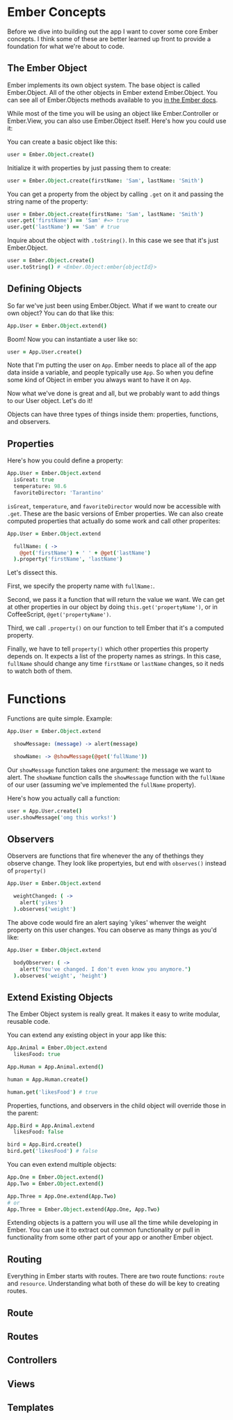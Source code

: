 # Ember Concepts

Before we dive into building out the app I want to cover some core Ember concepts. I think some of these are better learned up front to provide a foundation for what we're about to code.

## The Ember Object

Ember implements its own object system. The base object is called Ember.Object. All of the other objects in Ember extend Ember.Object. You can see all of Ember.Objects methods available to you [in the Ember docs](http://emberjs.com/api/classes/Ember.Object.html).

While most of the time you will be using an object like Ember.Controller or Ember.View, you can also use Ember.Object itself. Here's how you could use it:

You can create a basic object like this:

```coffee
user = Ember.Object.create()
```

Initialize it with properties by just passing them to create:

```coffee
user = Ember.Object.create(firstName: 'Sam', lastName: 'Smith')
```

You can get a property from the object by calling `.get` on it and passing the string name of the property:

```coffee
user = Ember.Object.create(firstName: 'Sam', lastName: 'Smith')
user.get('firstName') == 'Sam' #=> true
user.get('lastName') == 'Sam' # true
```

Inquire about the object with `.toString()`. In this case we see that it's just Ember.Object.

```coffee
user = Ember.Object.create()
user.toString() # <Ember.Object:ember{objectId}>
```

## Defining Objects

So far we've just been using Ember.Object. What if we want to create our own object? You can do that like this:

```coffee
App.User = Ember.Object.extend()
```

Boom! Now you can instantiate a user like so:

```coffee
user = App.User.create()
```

Note that I'm putting the user on `App`. Ember needs to place all of the app data inside a variable, and people typically use `App`. So when you define some kind of Object in ember you always want to have it on `App`.

Now what we've done is great and all, but we probably want to add things to our User object. Let's do it!

Objects can have three types of things inside them: properties, functions, and observers.

## Properties

Here's how you could define a property:

```coffee
App.User = Ember.Object.extend
  isGreat: true
  temperature: 98.6
  favoriteDirector: 'Tarantino'
```

`isGreat`, `temperature`, and `favoriteDirector` would now be accessible with `.get`. These are the basic versions of Ember properties. We can also create computed properties that actually do some work and call other properites:

```coffee
App.User = Ember.Object.extend

  fullName: ( ->
    @get('firstName') + ' ' + @get('lastName')
  ).property('firstName', 'lastName')


```

Let's dissect this.

First, we specify the property name with `fullName:`.

Second, we pass it a function that will return the value we want. We can get at other properties in our object by doing `this.get('propertyName')`, or in CoffeeScript, `@get('propertyName')`.

Third, we call `.property()` on our function to tell Ember that it's a computed property.

Finally, we have to tell `property()` which other properties this property depends on. It expects a list of the property names as strings. In this case, `fullName` should change any time `firstName` or `lastName` changes, so it neds to watch both of them.

# Functions

Functions are quite simple. Example:

```coffee
App.User = Ember.Object.extend

  showMessage: (message) -> alert(message)

  showName: -> @showMessage(@get('fullName'))


```

Our `showMessage` function takes one argument: the message we want to alert. The `showName` function calls the `showMessage` function with the `fullName` of our user (assuming we've implemented the `fullName` property).

Here's how you actually call a function:

```coffee
user = App.User.create()
user.showMessage('omg this works!')
```

## Observers

Observers are functions that fire whenever the any of thethings they observe change. They look like propertyies, but end with `observes()` instead of `property()`

```coffee
App.User = Ember.Object.extend

  weightChanged: ( ->
    alert('yikes')
  ).observes('weight')


```

The above code would fire an alert saying 'yikes' whenver the weight property on this user changes. You can observe as many things as you'd like:

```coffee
App.User = Ember.Object.extend

  bodyObserver: ( ->
    alert("You've changed. I don't even know you anymore.")
  ).observes('weight', 'height')


```

## Extend Existing Objects

The Ember Object system is really great. It makes it easy to write modular, reusable code.

You can extend any existing object in your app like this:

```coffee
App.Animal = Ember.Object.extend
  likesFood: true

App.Human = App.Animal.extend()

human = App.Human.create()

human.get('likesFood') # true
```

Properties, functions, and observers in the child object will override those in the parent:

```coffee
App.Bird = App.Animal.extend
  likesFood: false

bird = App.Bird.create()
bird.get('likesFood') # false
```

You can even extend multiple objects:

```coffee
App.One = Ember.Object.extend()
App.Two = Ember.Object.extend()

App.Three = App.One.extend(App.Two)
# or
App.Three = Ember.Object.extend(App.One, App.Two)
```

Extending objects is a pattern you will use all the time while developing in Ember. You can use it to extract out common functionality or pull in functionality from some other part of your app or another Ember object.

## Routing

Everything in Ember starts with routes. There are two route functions: `route` and `resource`. Understanding what both of these do will be key to creating routes.

## Route



## Routes

## Controllers

## Views

## Templates

